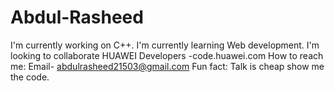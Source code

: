 # Abdul-Rasheed
I'm currently working on C++.
I'm currently learning Web development.
I'm looking to collaborate HUAWEI Developers -code.huawei.com
How to reach me: Email- abdulrasheed21503@gmail.com
Fun fact: Talk is cheap show me the code.
